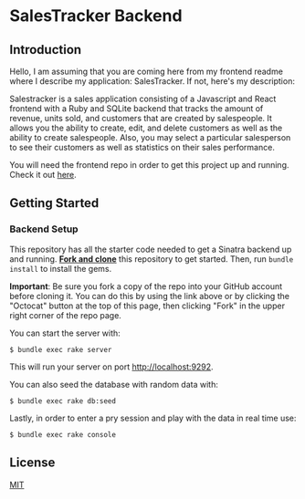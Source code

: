 # SalesTracker Backend

## Introduction

Hello, I am assuming that you are coming here from my frontend readme where I describe my application: SalesTracker. If not, here's my description:

Salestracker is a sales application consisting of a Javascript and React frontend with a Ruby and SQLite backend that tracks the amount of revenue, units sold, and customers that are created by salespeople. It allows you the ability to create, edit, and delete customers as well as the ability to create salespeople. Also, you may select a particular salesperson to see their customers as well as statistics on their sales performance.

You will need the frontend repo in order to get this project up and running. Check it out [here](https://github.com/JWehder/salestracker-app-frontend).

## Getting Started

### Backend Setup

This repository has all the starter code needed to get a Sinatra backend up and
running. [**Fork and clone**][fork link] this repository to get started. Then, run
`bundle install` to install the gems.

**Important**: Be sure you fork a copy of the repo into your GitHub account
before cloning it. You can do this by using the link above or by clicking the
"Octocat" button at the top of this page, then clicking "Fork" in the upper
right corner of the repo page.

[fork link]: https://github.com/learn-co-curriculum/phase-3-sinatra-react-project/fork

You can start the server with:

```console
$ bundle exec rake server
```

This will run your server on port
[http://localhost:9292](http://localhost:9292).

You can also seed the database with random data with:

```console
$ bundle exec rake db:seed
```
Lastly, in order to enter a pry session and play with the data in real time use:

```console
$ bundle exec rake console
```

## License

[MIT](https://choosealicense.com/licenses/mit/)
